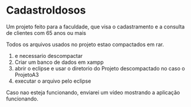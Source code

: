 # CadastroIdosos
Um projeto feito para a faculdade, que visa o cadastramento e a consulta de clientes com 65 anos ou mais

Todos os arquivos usados no projeto estao compactados em rar.

1. e necessario descompactar
3. Criar um banco de dados em xampp
2. abrir o eclipse e usar o diretorio do Projeto descompactado no caso o ProjetoA3
3. executar o arquivo pelo eclipse

Caso nao esteja funcionando, enviarei um vídeo mostrando a aplicação funcionando.

